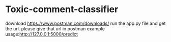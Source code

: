 # Toxic-comment-classifier
download https://www.postman.com/downloads/
run the app.py file and get the url.
please give that url in postman
example usage:http://127.0.0.1:5000/predict
